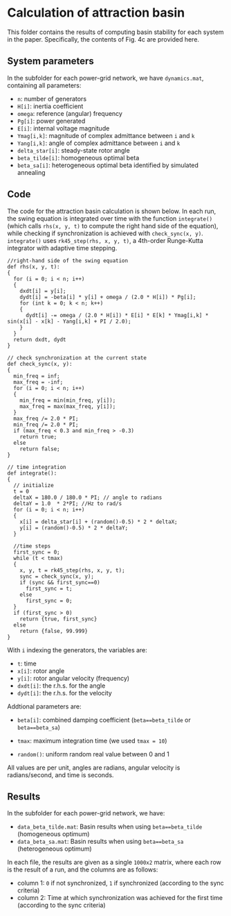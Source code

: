 # Calculation of attraction basin

This folder contains the results of computing basin stability for each system in the paper.
Specifically, the contents of Fig. 4c are provided here.

## System parameters

In the subfolder for each power-grid network, we have `dynamics.mat`, containing all parameters:
- `n`: number of generators
- `H[i]`: inertia coefficient
- `omega`: reference (angular) frequency
- `Pg[i]`: power generated
- `E[i]`: internal voltage magnitude 
- `Ymag[i,k]`: magnitude of complex admittance between `i` and `k`
- `Yang[i,k]`: angle of complex admittance between `i` and `k`
- `delta_star[i]`: steady-state rotor angle
- `beta_tilde[i]`: homogeneous optimal beta
- `beta_sa[i]`: heterogeneous optimal beta identified by simulated annealing

## Code

The code for the attraction basin calculation is shown below. In each run, the swing equation is integrated over time with the function `integrate()` (which calls `rhs(x, y, t)` to compute the right hand side of the equation), while checking if synchronization is achieved with `check_sync(x, y)`. `integrate()` uses `rk45_step(rhs, x, y, t)`, a 4th-order Runge-Kutta integrator with adaptive time stepping.

```
//right-hand side of the swing equation
def rhs(x, y, t):
{
  for (i = 0; i < n; i++)
  {
    dxdt[i] = y[i];
    dydt[i] = -beta[i] * y[i] + omega / (2.0 * H[i]) * Pg[i];
    for (int k = 0; k < n; k++)
    {
      dydt[i] -= omega / (2.0 * H[i]) * E[i] * E[k] * Ymag[i,k] * sin(x[i] - x[k] - Yang[i,k] + PI / 2.0);
    }
  }
  return dxdt, dydt
}

// check synchronization at the current state
def check_sync(x, y):
{
  min_freq = inf;
  max_freq = -inf;
  for (i = 0; i < n; i++)
  {
    min_freq = min(min_freq, y[i]);
    max_freq = max(max_freq, y[i]);
  }
  max_freq /= 2.0 * PI;
  min_freq /= 2.0 * PI;
  if (max_freq < 0.3 and min_freq > -0.3)
    return true;
  else
    return false;
}

// time integration
def integrate():
{
  // initialize
  t = 0
  deltaX = 180.0 / 180.0 * PI; // angle to radians
  deltaY = 1.0  * 2*PI; //Hz to rad/s
  for (i = 0; i < n; i++)
  {
    x[i] = delta_star[i] + (random()-0.5) * 2 * deltaX;
    y[i] = (random()-0.5) * 2 * deltaY;
  }

  //time steps
  first_sync = 0;  
  while (t < tmax)
  {
    x, y, t = rk45_step(rhs, x, y, t);
    sync = check_sync(x, y);
    if (sync && first_sync==0)
      first_sync = t;
    else
      first_sync = 0;
  }
  if (first_sync > 0)
    return {true, first_sync}
  else
    return {false, 99.999}
}
```
With `i` indexing the generators, the variables are:
- `t`: time
- `x[i]`: rotor angle
- `y[i]`: rotor angular velocity (frequency)
- `dxdt[i]`: the r.h.s. for the angle
- `dydt[i]`: the r.h.s. for the velocity

Addtional parameters are:
- `beta[i]`: combined damping coefficient (`beta==beta_tilde` or `beta==beta_sa`)
- `tmax`: maximum integration time (we used `tmax = 10`)

- `random()`: uniform random real value between 0 and 1

All values are per unit, angles are radians, angular velocity is radians/second, and time is seconds.

## Results

In the subfolder for each power-grid network, we have:
- `data_beta_tilde.mat`: Basin results when using `beta==beta_tilde` (homogeneous optimum)
- `data_beta_sa.mat`: Basin results when using `beta==beta_sa` (heterogeneous optimum)

In each file, the results are given as a single `1000x2` matrix, where each row is the result of a run,
and the columns are as follows:
- column 1: `0` if not synchronized, `1` if synchronized (according to the sync criteria)
- column 2: Time at which synchronization was achieved for the first time (according to the sync criteria)
